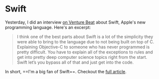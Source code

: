 # Swift

Yesterday, I did an interview [on Venture Beat](http://venturebeat.com/2014/06/03/a-programmers-view-of-apples-new-swift-language/) about Swift, Apple's new programming language. Here's an excerpt:

> I think one of the best parts about Swift is a lot of the simplicity they were able to bring to the language due to not being built on top of C. Explaining Objective-C to someone who has never programmed is pretty difficult. You have to explain all of the exceptions to rules and get into pretty deep computer science topics right from the start. Swift let’s you bypass all of that and just get into the code.

In short, ==I'm a big fan of Swift==. Checkout the [full article](http://venturebeat.com/2014/06/03/a-programmers-view-of-apples-new-swift-language/).
